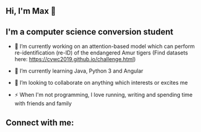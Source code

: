 ## Hi, I'm Max 👋

## I'm a computer science conversion student

- 🔭  I’m currently working on an attention-based model which can perform re-identification (re-ID) of the endangered Amur tigers (Find datasets here: https://cvwc2019.github.io/challenge.html)

- 🌱  I’m currently learning Java, Python 3 and Angular

- 👯  I’m looking to collaborate on anything which interests or excites me

- ⚡ When I'm not programming, I love running, writing and spending time with friends and family

## Connect with me:
